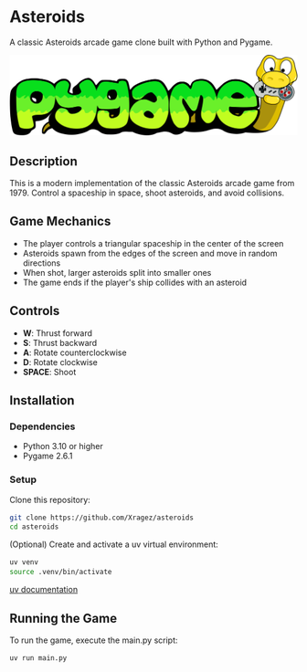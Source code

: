 # Asteroids

A classic Asteroids arcade game clone built with Python and Pygame.

![Asteroids Game](https://raw.githubusercontent.com/pygame/pygame/main/docs/reST/_static/pygame_logo.svg)

## Description

This is a modern implementation of the classic Asteroids arcade game from 1979. Control a spaceship in space, shoot asteroids, and avoid collisions.

## Game Mechanics

- The player controls a triangular spaceship in the center of the screen
- Asteroids spawn from the edges of the screen and move in random directions
- When shot, larger asteroids split into smaller ones
- The game ends if the player's ship collides with an asteroid

## Controls

- **W**: Thrust forward
- **S**: Thrust backward
- **A**: Rotate counterclockwise
- **D**: Rotate clockwise
- **SPACE**: Shoot

## Installation

### Dependencies

- Python 3.10 or higher
- Pygame 2.6.1

### Setup

Clone this repository:
```bash
git clone https://github.com/Xragez/asteroids
cd asteroids
```
(Optional) Create and activate a uv virtual environment:

```bash
uv venv
source .venv/bin/activate
```
[uv documentation](https://github.com/astral-sh/uv)

## Running the Game
To run the game, execute the main.py script:
```bash
uv run main.py
```